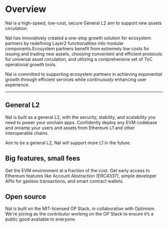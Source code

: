 # Overview

Nal is a high-speed, low-cost, secure General L2 aim to support new assets circulation.

Nal has innovatively created a one-stop growth solution for ecosystem partners by redefining Layer2 functionalities into modular components.Ecosystem partners benefit from extremely low costs for issuing and trading new assets, choosing convenient and efficient protocols for universal asset circulation, and utilizing a comprehensive set of ToC operational growth tools.

Nal is committed to supporting ecosystem partners in achieving exponential growth through efficient services while continuously enhancing user experience.

------

## General L2

Nal is built as a general L2, with the security, stability, and scalability you need to power your onchain apps. Confidently deploy any EVM codebase and onramp your users and assets from Ethereum L1 and other interoperable chains. 

Aim to be a general L2, Nal will support more L1 in the future.

## Big features, small fees

Get the EVM environment at a fraction of the cost. Get early access to Ethereum features like Account Abstraction (ERC4337), simple developer APIs for gasless transactions, and smart contract wallets.

## Open source

Nal is built on the MIT-licensed OP Stack, in collaboration with Optimism. We're joining as the contributor working on the OP Stack to ensure it’s a public good available to everyone.